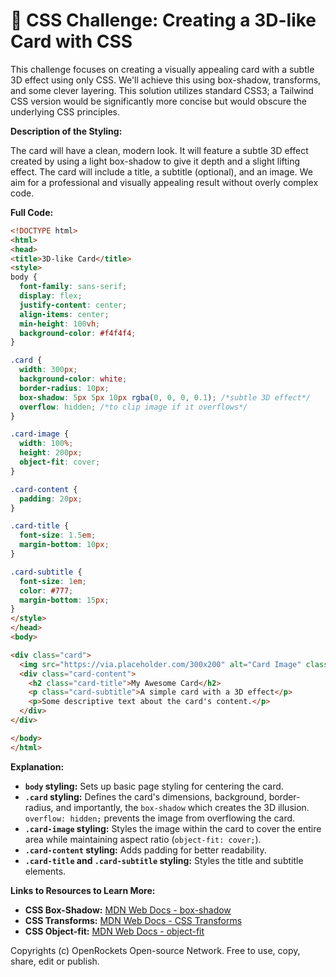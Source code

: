# 🐞 CSS Challenge:  Creating a 3D-like Card with CSS


This challenge focuses on creating a visually appealing card with a subtle 3D effect using only CSS. We'll achieve this using box-shadow, transforms, and some clever layering.  This solution utilizes standard CSS3; a Tailwind CSS version would be significantly more concise but would obscure the underlying CSS principles.

**Description of the Styling:**

The card will have a clean, modern look.  It will feature a subtle 3D effect created by using a light box-shadow to give it depth and a slight lifting effect. The card will include a title, a subtitle (optional), and an image.  We aim for a professional and visually appealing result without overly complex code.


**Full Code:**

```html
<!DOCTYPE html>
<html>
<head>
<title>3D-like Card</title>
<style>
body {
  font-family: sans-serif;
  display: flex;
  justify-content: center;
  align-items: center;
  min-height: 100vh;
  background-color: #f4f4f4;
}

.card {
  width: 300px;
  background-color: white;
  border-radius: 10px;
  box-shadow: 5px 5px 10px rgba(0, 0, 0, 0.1); /*subtle 3D effect*/
  overflow: hidden; /*to clip image if it overflows*/
}

.card-image {
  width: 100%;
  height: 200px;
  object-fit: cover;
}

.card-content {
  padding: 20px;
}

.card-title {
  font-size: 1.5em;
  margin-bottom: 10px;
}

.card-subtitle {
  font-size: 1em;
  color: #777;
  margin-bottom: 15px;
}
</style>
</head>
<body>

<div class="card">
  <img src="https://via.placeholder.com/300x200" alt="Card Image" class="card-image">
  <div class="card-content">
    <h2 class="card-title">My Awesome Card</h2>
    <p class="card-subtitle">A simple card with a 3D effect</p>
    <p>Some descriptive text about the card's content.</p>
  </div>
</div>

</body>
</html>
```

**Explanation:**

* **`body` styling:** Sets up basic page styling for centering the card.
* **`.card` styling:**  Defines the card's dimensions, background, border-radius, and importantly, the `box-shadow` which creates the 3D illusion. `overflow: hidden;` prevents the image from overflowing the card.
* **`.card-image` styling:** Styles the image within the card to cover the entire area while maintaining aspect ratio (`object-fit: cover;`).
* **`.card-content` styling:** Adds padding for better readability.
* **`.card-title` and `.card-subtitle` styling:** Styles the title and subtitle elements.


**Links to Resources to Learn More:**

* **CSS Box-Shadow:**  [MDN Web Docs - box-shadow](https://developer.mozilla.org/en-US/docs/Web/CSS/box-shadow)
* **CSS Transforms:** [MDN Web Docs - CSS Transforms](https://developer.mozilla.org/en-US/docs/Web/CSS/transform)
* **CSS Object-fit:** [MDN Web Docs - object-fit](https://developer.mozilla.org/en-US/docs/Web/CSS/object-fit)


Copyrights (c) OpenRockets Open-source Network. Free to use, copy, share, edit or publish.

